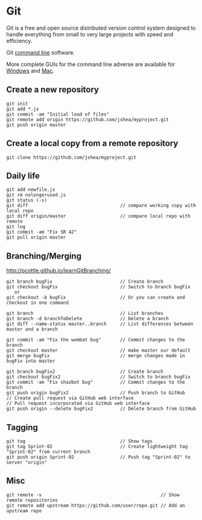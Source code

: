 # Git
Git is a free and open source distributed version control system designed to handle everything from small to very large projects with speed and efficiency.

Git [command line](http://git-scm.com/) software.

More complete GUIs for the command line adverse are available for [Windows](https://windows.github.com/) and [Mac](https://mac.github.com/).

## Create a new repository
```
git init
git add *.js
git commit -am "Initial load of files"
git remote add origin https://github.com/jshea/myproject.git
git push origin master
```
## Create a local copy from a remote repository
```
git clone https://github.com/jshea/myproject.git
```
## Daily life
```
git add newfile.js
git rm nolongerused.js
git status (-s)
git diff                                  // compare working copy with local repo
git diff origin/master                    // compare local repo with remote
git log
git commit -am "Fix SR 42"
git pull origin master
```
## Branching/Merging
http://pcottle.github.io/learnGitBranching/
```
git branch bugFix                         // Create branch
git checkout bugFix                       // Switch to branch bugFix
   or
git checkout -b bugFix                    // Or you can create and checkout in one command

git branch                                // List branches
git branch -d branchToDelete              // Delete a branch
git diff --name-status master..branch     // List differences between master and a branch

git commit -am "Fix the wombat bug"       // Commit changes to the branch
git checkout master                       // make master our default
git merge bugFix                          // merge changes made in bugFix into master

git branch bugFix2                        // Create branch
git checkout bugFix2                      // Switch to branch bugFix
git commit -am "Fix shazbot bug"          // Commit changes to the branch
git push origin bugFix2                   // Push branch to GitHub
// Create pull request via GitHub web interface
// Pull request incorporated via GitHub web interface
git push origin --delete bugFix2          // Delete branch from GitHub
```
## Tagging
```
git tag                                   // Show tags
git tag Sprint-02                         // Create lightweight tag "Sprint-02" from current branch
git push origin Sprint-02                 // Push tag "Sprint-02" to server "origin"
```
## Misc
```
git remote -v                                            // Show remote repositories
git remote add upstream https://github.com/user/repo.git // Add an upstream repo
```

